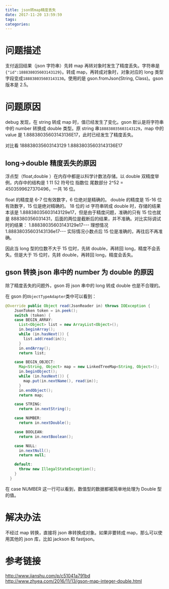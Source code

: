 ```yaml
---
title: json转map精度丢失
date: 2017-11-20 13:59:59
tags:
categories:
---
```


# 问题描述

支付返回结果（json 字符串）先转 map 再转对象时发生了精度丢失。字符串是`{"id":188838035603143129}`。转成 map，再转成对象时，对象对应的 long 类型字段变成`188838035603143130`。使用的是 gson.fromJson(String, Class)。gson 版本是
2.5。

# 问题原因

debug 发现，在 string 转成 map 时，值已经发生了变化。gson 默认是将字符串中的
number 转换成 double 类型。原 string 串`188838035603143129`，map 中的 value 是
1.88838035603143136E17，此时已经发生了精度丢失。

对比看 188838035603143129 1.88838035603143136E17

## long->double 精度丢失的原因

浮点型（float,double ）在内存中都是以科学计数法存储。以 double 双精度举例，内存中的结构是 1 11 52 符号位 指数位 尾数部分 2^52 = 4503599627370496，一共 16 位。

float 的精度是 6-7 位有效数字，6 位绝对是精确的。 double 的精度是 15-16 位有效数字，15 位是绝对精确的。 18 位的 id 字符串转成 double 时，存储的结果本该是
1.88838035603143129e17，但是由于精度问题，准确的只有 15 位也就是
888380356031431，后面的两位是截断后的结果，并不准确。对比实际调试时的结果：
1.88838035603143129e17--- 理想情况 1.88838035603143136e17--- 实际情况小数点后 15
位是准确的，再往后不再准确。

因此当 long 型的位数不大于 15 位时，先转 double，再转回 long，精度不会丢失。但是大于 15 位时，先转 double，再转回 long，精度会丢失。

## gson 转换 json 串中的 number 为 double 的原因

除了精度丢失的问题外，gson 将 json 串中的 long 转成 double 也是不合理的。

在 gson 的`ObjectTypeAdapter`类中可以看到：

```java
@Override public Object read(JsonReader in) throws IOException {
    JsonToken token = in.peek();
    switch (token) {
    case BEGIN_ARRAY:
      List<Object> list = new ArrayList<Object>();
      in.beginArray();
      while (in.hasNext()) {
        list.add(read(in));
      }
      in.endArray();
      return list;

    case BEGIN_OBJECT:
      Map<String, Object> map = new LinkedTreeMap<String, Object>();
      in.beginObject();
      while (in.hasNext()) {
        map.put(in.nextName(), read(in));
      }
      in.endObject();
      return map;

    case STRING:
      return in.nextString();

    case NUMBER:
      return in.nextDouble();

    case BOOLEAN:
      return in.nextBoolean();

    case NULL:
      in.nextNull();
      return null;

    default:
      throw new IllegalStateException();
    }
  }
```

在 case NUMBER 这一行可以看到，数值型的数据都被简单地处理为 Double 型的值。

# 解决办法

不经过 map 转换，直接将 json 串转换成对象。如果非要转成 map，那么可以使用其他的
json 库，比如 jackson 和 fastjson。

# 参考链接

<http://www.jianshu.com/p/c51041a791bd>
<http://www.zhyea.com/2016/11/13/gson-map-integer-double.html>
